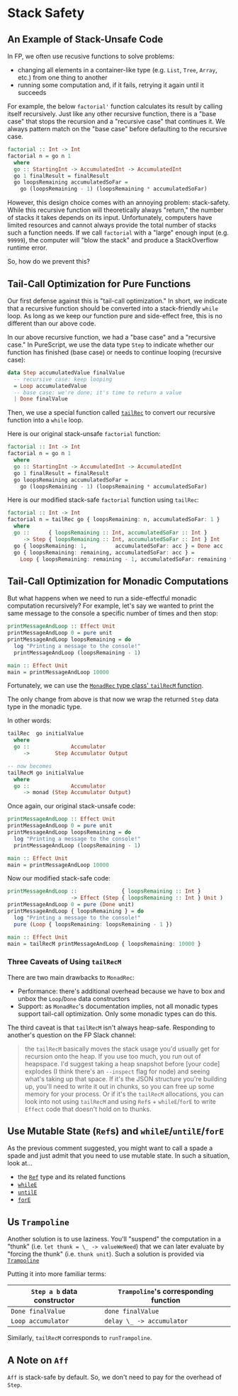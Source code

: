 # Stack Safety

## An Example of Stack-Unsafe Code

In FP, we often use recusive functions to solve problems:
- changing all elements in a container-like type (e.g. `List`, `Tree`, `Array`, etc.) from one thing to another
- running some computation and, if it fails, retrying it again until it succeeds

For example, the below `factorial'` function calculates its result by calling itself recursively. Just like any other recursive function, there is a "base case" that stops the recursion and a "recursive case" that continues it. We always pattern match on the "base case" before defaulting to the recursive case.
```purescript
factorial :: Int -> Int
factorial n = go n 1
  where
  go :: StartingInt -> AccumulatedInt -> AccumulatedInt
  go 1 finalResult = finalResult
  go loopsRemaining accumulatedSoFar =
    go (loopsRemaining - 1) (loopsRemaining * accumulatedSoFar)
```

However, this design choice comes with an annoying problem: stack-safety. While this recursive function will theoretically always "return," the number of stacks it takes depends on its input. Unfortunately, computers have limited resources and cannot always provide the total number of stacks such a function needs. If we call `factorial` with a "large" enough input (e.g. `99999`), the computer will "blow the stack" and produce a StackOverflow runtime error.

So, how do we prevent this?

## Tail-Call Optimization for Pure Functions

Our first defense against this is "tail-call optimization." In short, we indicate that a recursive function should be converted into a stack-friendly `while` loop. As long as we keep our function pure and side-effect free, this is no different than our above code.

In our above recursive function, we had a "base case" and a "recursive case." In PureScript, we use the data type `Step` to indicate whether our function has finished (base case) or needs to continue looping (recursive case):
```purescript
data Step accumulatedValue finalValue
  -- recursive case: keep looping
  = Loop accumulatedValue
  -- base case: we're done; it's time to return a value
  | Done finalValue
```

Then, we use a special function called [`tailRec`](https://pursuit.purescript.org/packages/purescript-tailrec/4.0.0/docs/Control.Monad.Rec.Class#v:tailRec) to convert our recursive function into a `while` loop.

Here is our original stack-unsafe `factorial` function:
```purescript
factorial :: Int -> Int
factorial n = go n 1
  where
  go :: StartingInt -> AccumulatedInt -> AccumulatedInt
  go 1 finalResult = finalResult
  go loopsRemaining accumulatedSoFar =
    go (loopsRemaining - 1) (loopsRemaining * accumulatedSoFar)
```

Here is our modified stack-safe `factorial` function using `tailRec`:
```purescript
factorial :: Int -> Int
factorial n = tailRec go { loopsRemaining: n, accumulatedSoFar: 1 }
  where
  go ::      { loopsRemaining :: Int, accumulatedSoFar :: Int }
     -> Step { loopsRemaining :: Int, accumulatedSoFar :: Int } Int
  go { loopsRemaining: 1,         accumulatedSoFar: acc } = Done acc
  go { loopsRemaining: remaining, accumulatedSoFar: acc } =
    Loop { loopsRemaining: remaining - 1, accumulatedSoFar: remaining * acc }
```

## Tail-Call Optimization for Monadic Computations

But what happens when we need to run a side-effectful monadic computation recursively? For example, let's say we wanted to print the same message to the console a specific number of times and then stop:
```purescript
printMessageAndLoop :: Effect Unit
printMessageAndLoop 0 = pure unit
printMessageAndLoop loopsRemaining = do
  log "Printing a message to the console!"
  printMessageAndLoop (loopsRemaining - 1)

main :: Effect Unit
main = printMessageAndLoop 10000
```

Fortunately, we can use the [`MonadRec` type class' `tailRecM` function](https://pursuit.purescript.org/packages/purescript-tailrec/4.0.0/docs/Control.Monad.Rec.Class#t:MonadRec).

The only change from above is that now we wrap the returned `Step` data type in the monadic type.

In other words:
```purescript
tailRec  go initialValue
  where
  go ::             Accumulator
     ->        Step Accumulator Output

-- now becomes
tailRecM go initialValue
  where
  go ::             Accumulator
     -> monad (Step Accumulator Output)
```

Once again, our original stack-unsafe code:
```purescript
printMessageAndLoop :: Effect Unit
printMessageAndLoop 0 = pure unit
printMessageAndLoop loopsRemaining = do
  log "Printing a message to the console!"
  printMessageAndLoop (loopsRemaining - 1)

main :: Effect Unit
main = printMessageAndLoop 10000
```
Now our modified stack-safe code:
```purescript
printMessageAndLoop ::              { loopsRemaining :: Int }
                    -> Effect (Step { loopsRemaining :: Int } Unit )
printMessageAndLoop 0 = pure (Done unit)
printMessageAndLoop { loopsRemaining } = do
  log "Printing a message to the console!"
  pure (Loop { loopsRemaining: loopsRemaining - 1 })

main :: Effect Unit
main = tailRecM printMessageAndLoop { loopsRemaining: 10000 }
```

### Three Caveats of Using `tailRecM`

There are two main drawbacks to `MonadRec`:
- Performance: there's additional overhead because we have to box and unbox the `Loop`/`Done` data constructors
- Support: as `MonadRec`'s documentation implies, not all monadic types support tail-call optimization. Only some monadic types can do this.

The third caveat is that `tailRecM` isn't always heap-safe. Responding to another's question on the FP Slack channel:
> the `tailRecM` basically moves the stack usage you'd usually get for recursion onto the heap. If you use too much, you run out of heapspace. I'd suggest taking a heap snapshot before [your code] explodes (I think there's an `--inspect` flag for node) and seeing what's taking up that space.
> If it's the JSON structure you're building up, you'll need to write it out in chunks, so you can free up some memory for your process. Or if it's the `tailRecM` allocations, you can look into not using `tailRecM` and using `Ref`s + `whileE`/`forE` to write `Effect` code that doesn't hold on to thunks.

## Use Mutable State (`Ref`s) and `whileE`/`untilE`/`forE`

As the previous comment suggested, you might want to call a spade a spade and just admit that you need to use mutable state. In such a situation, look at...
- the [`Ref`](https://pursuit.purescript.org/packages/purescript-refs/4.1.0/docs/Effect.Ref#t:Ref) type and its related functions
- [`whileE`](https://pursuit.purescript.org/packages/purescript-effect/2.0.1/docs/Effect#v:whileE)
- [`untilE`](https://pursuit.purescript.org/packages/purescript-effect/2.0.1/docs/Effect#v:untilE)
- [`forE`](https://pursuit.purescript.org/packages/purescript-effect/2.0.1/docs/Effect#v:forE)

## Us `Trampoline`

Another solution is to use laziness. You'll "suspend" the computation in a "thunk" (i.e. `let thunk = \_ -> valueWeNeed`) that we can later evaluate by "forcing the thunk" (i.e. `thunk unit`). Such a solution is provided via [`Trampoline`](https://pursuit.purescript.org/packages/purescript-free/5.2.0/docs/Control.Monad.Trampoline#t:Trampoline)

Putting it into more familiar terms:

| `Step a b` data constructor | `Trampoline`'s corresponding function |
| - | - |
| `Done finalValue` | `done finalValue` |
| `Loop accumulator` | `delay \_ -> accumulator` |

Similarly, `tailRecM` corresponds to `runTrampoline`.

## A Note on `Aff`

`Aff` is stack-safe by default. So, we don't need to pay for the overhead of `Step`.
